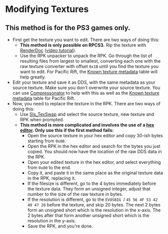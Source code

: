 # Modifying Textures

## This method is for the PS3 games only.

- First get the texture you want to edit. There are two ways of doing this:
    - **This method is only possible on RPCS3.** Rip the texture with [RenderDoc](../General%20Resources/List%20of%20Tools.md#:~:text=debugging%20on%20PC.-,RenderDoc,-%2D%20Graphics%20debugging%20on) ([video tutorial](https://youtu.be/TvdxSIbPz0w)).
    - Use the RPK unpacker to unpack the RPK. Go through the list of resulting files from largest to smallest, converting each one with the raw texture converter with offset `0x1B` until you find the texture you want to edit. For Pacific Rift, the [Known texture metadata](../Game-specific%20Resources/Pacific%20Rift/Retail/Known%20texture%20metadata.md) table will help greatly.
- Edit your texture and save it as DDS, with the same metadata as your source texture. Make sure you don't overwrite your source texture. You can use [Compressonator](../General%20Resources/List%20of%20Tools.md#:~:text=them%20easily%20viewable.-,Compressonator,-%2D%20useful%20DDS%20tools) to help with this as well as the [Known texture metadata](../Game-specific%20Resources/Pacific%20Rift/Retail/Known%20texture%20metadata.md) table for Pacific Rift.
- Now, you need to replace the texture in the RPK. There are two ways of doing this:
    - Use [SIs_TexSwap](../General%20Resources/List%20of%20Tools.md#:~:text=RPCS3%20%2D%20PS3%20emulator.-,SIs_TexSwap,-%2D%20Small%20program%20which) and select the source texture, new texture and RPK when prompted.
    - **This method is more complicated and involves the use of a [hex editor](../General%20Resources/List%20of%20Tools.md#:~:text=010%20Editor%20%2D%20Hex%20editing.%20HxD%20is%20a%20good%20free%20alternative.). Only use this if the first method fails:**
        - Open the source texture in your hex editor and copy 30-ish bytes starting from `0x80`.
        - Open the RPK in the hex editor and search for the bytes you just copied. You should now have the location of the raw DDS data in the RPK.
        - Open your edited texture in the hex editor, and select everything from `0x80` to the end.
        - Copy it, and paste it in the same place as the original texture data in the RPK, replacing it.
        - If the filesize is different, go to the 4 bytes immediately before the texture data. They form an unsigned integer, adjust that number to the size of the raw texture in bytes.
        - If the resolution is different, go to the `EVOSBIG `/ `45 56 4F 53 42 49 47 20` before the texture, and skip 20 bytes. The next 2 bytes form an unsigned short which is the resolution in the x-axis. The 2 bytes after that form another unsigned short which is the resolution in the y-axis.
        - Save the RPK, and you're done.
